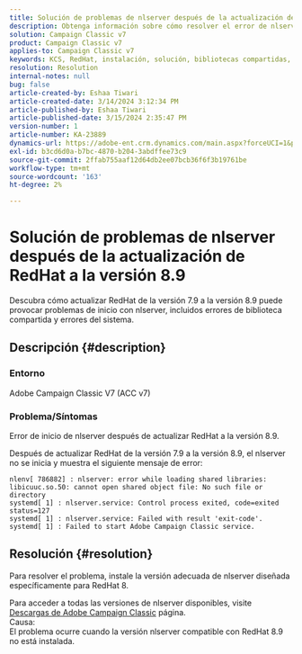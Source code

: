 ```yaml
---
title: Solución de problemas de nlserver después de la actualización de RedHat a la versión 8.9
description: Obtenga información sobre cómo resolver el error de nlserver después de la actualización de RedHat a la versión 8.9, incluidos los errores de biblioteca compartida y los problemas del servicio de Adobe Campaign Classic.
solution: Campaign Classic v7
product: Campaign Classic v7
applies-to: Campaign Classic v7
keywords: KCS, RedHat, instalación, solución, bibliotecas compartidas, versión 7.9, versión 8.9, actualización, nlserver, código de salida
resolution: Resolution
internal-notes: null
bug: false
article-created-by: Eshaa Tiwari
article-created-date: 3/14/2024 3:12:34 PM
article-published-by: Eshaa Tiwari
article-published-date: 3/15/2024 2:35:47 PM
version-number: 1
article-number: KA-23889
dynamics-url: https://adobe-ent.crm.dynamics.com/main.aspx?forceUCI=1&pagetype=entityrecord&etn=knowledgearticle&id=ff036546-15e2-ee11-904c-6045bd03c412
exl-id: b3cd6d0a-b7bc-4870-b204-3abdffee73c9
source-git-commit: 2ffab755aaf12d64db2ee07bcb36f6f3b19761be
workflow-type: tm+mt
source-wordcount: '163'
ht-degree: 2%

---
```


# Solución de problemas de nlserver después de la actualización de RedHat a la versión 8.9


Descubra cómo actualizar RedHat de la versión 7.9 a la versión 8.9 puede provocar problemas de inicio con nlserver, incluidos errores de biblioteca compartida y errores del sistema.

## Descripción {#description}


### Entorno

Adobe Campaign Classic V7 (ACC v7)

### Problema/Síntomas

Error de inicio de nlserver después de actualizar RedHat a la versión 8.9.

Después de actualizar RedHat de la versión 7.9 a la versión 8.9, el nlserver no se inicia y muestra el siguiente mensaje de error:


```
nlenv[ 786882] : nlserver: error while loading shared libraries: libicuuc.so.50: cannot open shared object file: No such file or directory
systemd[ 1] : nlserver.service: Control process exited, code=exited status=127
systemd[ 1] : nlserver.service: Failed with result 'exit-code'.
systemd[ 1] : Failed to start Adobe Campaign Classic service.
```





## Resolución {#resolution}


Para resolver el problema, instale la versión adecuada de nlserver diseñada específicamente para RedHat 8.

Para acceder a todas las versiones de nlserver disponibles, visite [Descargas de Adobe Campaign Classic](https://experience.adobe.com/#/downloads/content/software-distribution/es/campaign.html) página.
<br>Causa: <br>
El problema ocurre cuando la versión nlserver compatible con RedHat 8.9 no está instalada.
